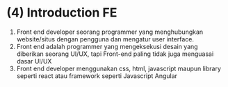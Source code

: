 # (4) Introduction FE

1. Front end developer seorang programmer yang menghubungkan website/situs dengan pengguna dan mengatur user interface.
2. Front end adalah programmer yang mengeksekusi desain yang diberikan seorang UI/UX, tapi Front-end paling tidak juga menguasai dasar UI/UX
3. Front end developer menggunakan css, html, javascript maupun library seperti react atau framework seperti Javascript Angular
